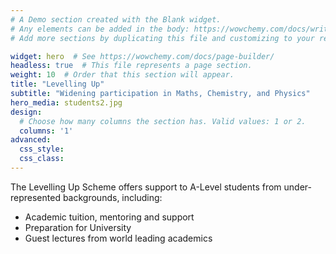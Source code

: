 ```yaml
---
# A Demo section created with the Blank widget.
# Any elements can be added in the body: https://wowchemy.com/docs/writing-markdown-latex/
# Add more sections by duplicating this file and customizing to your requirements.

widget: hero  # See https://wowchemy.com/docs/page-builder/
headless: true  # This file represents a page section.
weight: 10  # Order that this section will appear.
title: "Levelling Up"
subtitle: "Widening participation in Maths, Chemistry, and Physics"
hero_media: students2.jpg
design:
  # Choose how many columns the section has. Valid values: 1 or 2.
  columns: '1'
advanced:
  css_style:
  css_class:
---
```


The Levelling Up Scheme offers support to A-Level students from under-represented backgrounds, including:

- Academic tuition, mentoring and support
- Preparation for University
- Guest lectures from world leading academics

